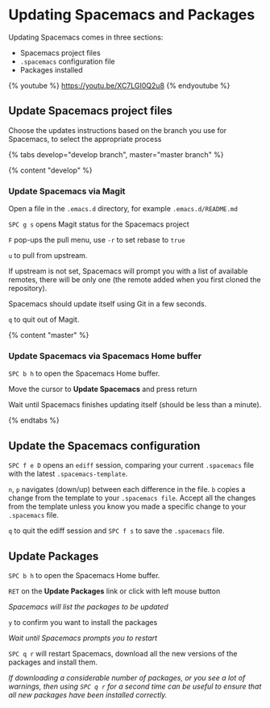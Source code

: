 # Updating Spacemacs and Packages

Updating Spacemacs comes in three sections:

* Spacemacs project files
* `.spacemacs` configuration file
* Packages installed

{% youtube %}
https://youtu.be/XC7LGI0Q2u8
{% endyoutube %}


## Update Spacemacs project files

Choose the updates instructions based on the branch you use for Spacemacs, to select the appropriate process

<!-- Spacemacs update options -->
{% tabs develop="develop branch", master="master branch" %}

<!-- Updating Spacemacs when using the develop branch -->
{% content "develop" %}

### Update Spacemacs via Magit ###

Open a file in the `.emacs.d` directory, for example `.emacs.d/README.md`

`SPC g s` opens Magit status for the Spacemacs project

`F` pop-ups the pull menu, use `-r` to set rebase to `true`

`u` to pull from upstream.

If upstream is not set, Spacemacs will prompt you with a list of available remotes, there will be only one (the remote added when you first cloned the repository).

Spacemacs should update itself using Git in a few seconds.

`q` to quit out of Magit.


<!-- Updating Spacemacs when using the master branch -->
{% content "master" %}

### Update Spacemacs via Spacemacs Home buffer ###

`SPC b h` to open the Spacemacs Home buffer.

Move the cursor to **Update Spacemacs** and press return

Wait until Spacemacs finishes updating itself (should be less than a minute).


{% endtabs %}
<!-- End of Spacemacs update options -->


## Update the Spacemacs configuration

`SPC f e D` opens an `ediff` session, comparing your current `.spacemacs` file with the latest `.spacemacs-template`.

`n`, `p` navigates (down/up) between each difference in the file.  `b` copies a change from the template to your `.spacemacs file`.  Accept all the changes from the template unless you know you made a specific change to your `.spacemacs` file.

`q` to quit the ediff session and `SPC f s` to save the `.spacemacs` file.


## Update Packages

`SPC b h` to open the Spacemacs Home buffer.

`RET` on the **Update Packages** link or click with left mouse button

_Spacemacs will list the packages to be updated_

`y` to confirm you want to install the packages

_Wait until Spacemacs prompts you to restart_

`SPC q r` will restart Spacemacs, download all the new versions of the packages and install them.

_If downloading a considerable number of packages, or you see a lot of warnings, then using `SPC q r` for a second time can be useful to ensure that all new packages have been installed correctly._
